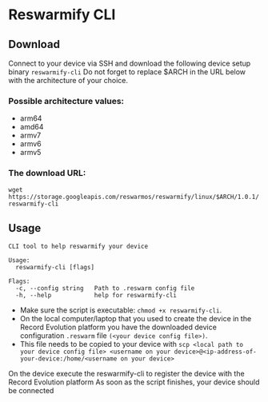 # Reswarmify CLI

## Download
Connect to your device via SSH and download the following device setup binary `reswarmify-cli`
Do not forget to replace $ARCH in the URL below with the architecture of your choice.

### Possible architecture values:

- arm64
- amd64
- armv7
- armv6
- armv5
  
### The download URL:
`wget https://storage.googleapis.com/reswarmos/reswarmify/linux/$ARCH/1.0.1/reswarmify-cli`

## Usage

```
CLI tool to help reswarmify your device

Usage:
  reswarmify-cli [flags]

Flags:
  -c, --config string   Path to .reswarm config file
  -h, --help            help for reswarmify-cli
```

- Make sure the script is executable: `chmod +x reswarmify-cli`.
- On the local computer/laptop that you used to create the device in the Record Evolution platform you have the downloaded device configuration `.reswarm` file `(<your device config file>)`.
- This file needs to be copied to your device with `scp <local path to your device config file> <username on your device>@<ip-address-of-your-device:/home/<username on your device>`

On the device execute the reswarmify-cli to register the device with the Record Evolution platform
As soon as the script finishes, your device should be connected
